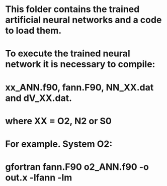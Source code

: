 # This folder contains the trained artificial neural networks and a code to load them.
#
# To execute the trained neural network it is necessary to compile:
# xx_ANN.f90, fann.F90, NN_XX.dat and dV_XX.dat.
# where XX = O2, N2 or S0
#
# For example. System O2:
# gfortran fann.F90 o2_ANN.f90 -o out.x -lfann -lm
